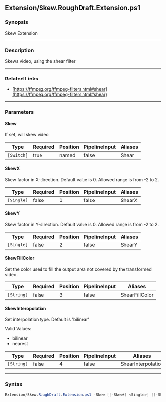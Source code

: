 Extension/Skew.RoughDraft.Extension.ps1
---------------------------------------




### Synopsis
Skew Extension



---


### Description

Skews video, using the shear filter



---


### Related Links
* [https://ffmpeg.org/ffmpeg-filters.html#shear](https://ffmpeg.org/ffmpeg-filters.html#shear)





---


### Parameters
#### **Skew**

If set, will skew video






|Type      |Required|Position|PipelineInput|Aliases|
|----------|--------|--------|-------------|-------|
|`[Switch]`|true    |named   |false        |Shear  |



#### **SkewX**

Skew factor in X-direction. Default value is 0. Allowed range is from -2 to 2.






|Type      |Required|Position|PipelineInput|Aliases|
|----------|--------|--------|-------------|-------|
|`[Single]`|false   |1       |false        |ShearX |



#### **SkewY**

Skew factor in Y-direction. Default value is 0. Allowed range is from -2 to 2.






|Type      |Required|Position|PipelineInput|Aliases|
|----------|--------|--------|-------------|-------|
|`[Single]`|false   |2       |false        |ShearY |



#### **SkewFillColor**

Set the color used to fill the output area not covered by the transformed video.






|Type      |Required|Position|PipelineInput|Aliases       |
|----------|--------|--------|-------------|--------------|
|`[String]`|false   |3       |false        |ShearFillColor|



#### **SkewInteropolation**

Set interpolation type.  Default is 'bilinear'



Valid Values:

* bilinear
* nearest






|Type      |Required|Position|PipelineInput|Aliases           |
|----------|--------|--------|-------------|------------------|
|`[String]`|false   |4       |false        |ShearInterpolation|





---


### Syntax
```PowerShell
Extension/Skew.RoughDraft.Extension.ps1 -Skew [[-SkewX] <Single>] [[-SkewY] <Single>] [[-SkewFillColor] <String>] [[-SkewInteropolation] <String>] [<CommonParameters>]
```
